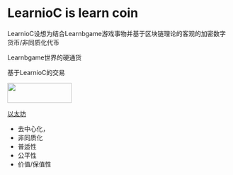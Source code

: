 # LearnioC is learn coin

LearnioC设想为结合Learnbgame游戏事物并基于区块链理论的客观的加密数字货币/非同质化代币

Learnbgame世界的硬通货



基于LearnioC的交易

<a href="#">
  <img width="145" height="45" src="mDrivEngine/learnioc.png" >
</a>

[以太坊](https://ethereum.org/zh/)

* 去中心化，
* 非同质化
* 普适性
* 公平性
* 价值/保值性


